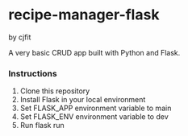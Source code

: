 # recipe-manager-flask
by cjfit

A very basic CRUD app built with Python and Flask.

### Instructions
1. Clone this repository
2. Install Flask in your local environment
3. Set FLASK_APP environment variable to main
4. Set FLASK_ENV environment variable to dev
5. Run flask run

